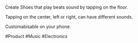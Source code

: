 Create Shoes that play beats sound by tapping on the floor. 

Tapping on the center, left or right, can have different sounds. 

Customabisable on your phone.

#Product #Music #Electronics 